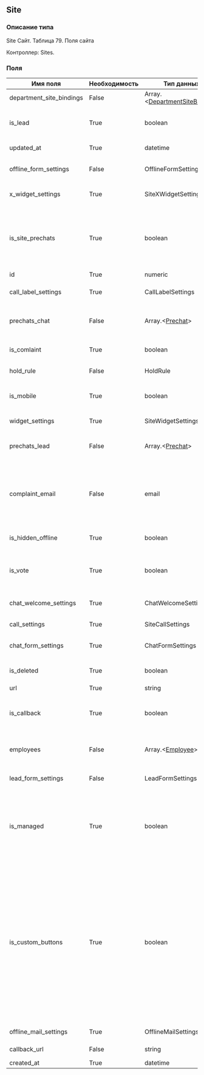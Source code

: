 
## Site

### Описание типа
Site
Сайт.
Таблица 79. Поля сайта

Контроллер: Sites.

### Поля

| Имя поля | Необходимость | Тип данных | Комментарий |
|---|---|---|---|
|department_site_bindings|False|Array.<[DepartmentSiteBinding](/docs/types/DepartmentSiteBinding.md)>|Список связей сайта с отделами.<br/>|
|is_lead|True|boolean|Включение/выключение функциональности генератора лидов.<br/>|
|updated_at|True|datetime|Дата последнего обновления.<br/>|
|offline_form_settings|False|OfflineFormSettings|Настройки офлайн формы.<br/>DEPRECATED!<br/>|
|x_widget_settings|True|SiteXWidgetSettings|Настройки продукта «X-widget».<br/>|
|is_site_prechats|True|boolean|Признак использования пречат-полей сайта.<br/>Если false, то будут использоваться пречаты из связей отделов с сайтом.<br/>|
|id|True|numeric|ID сайта.<br/>|
|call_label_settings|True|CallLabelSettings|Настройки ярлыка звонка.<br/>DEPRECATED!<br/>|
|prechats_chat|False|Array.<[Prechat](/docs/types/Prechat.md)>|Массив пречат-полей.<br/>Максимум 2 элемента.<br/>|
|is_comlaint|True|boolean|Включение/выключение жалоб.<br/>|
|hold_rule|False|HoldRule|Сценарий удержания.<br/>|
|is_mobile|True|boolean|Включение/выключение мобильного вида виджета.<br/>|
|widget_settings|True|SiteWidgetSettings|Настройки виджета.<br/>|
|prechats_lead|False|Array.<[Prechat](/docs/types/Prechat.md)>|Массив пречат-полей.<br/>Максимум 2 элемента.<br/>|
|complaint_email|False|email|Адрес электронной почты, на который будут отправляться нотификации о поступлении новой жалобы.<br/>|
|is_hidden_offline|True|boolean|Скрывать ярлык, если сотрудники офлайн.<br/>|
|is_vote|True|boolean|Включение/выключение функциональности оценки чата посетителем.<br/>|
|chat_welcome_settings|True|ChatWelcomeSettings|Настройки окна приветствия.<br/>DEPRECATED!<br/>|
|call_settings|True|SiteCallSettings|Звонковые настройки сайта.<br/>|
|chat_form_settings|True|ChatFormSettings|Настройки ярлыка и окна чата.<br/>DEPRECATED!<br/>|
|is_deleted|True|boolean|Признак удаленного объекта.<br/>|
|url|True|string|Адрес сайта.<br/>|
|is_callback|True|boolean|Включение/выключение функциональности «Перезвоните мне».<br/>|
|employees|False|Array.<[Employee](/docs/types/Employee.md)>|Список сотрудников, связанных с данным сайтом.<br/>|
|lead_form_settings|False|LeadFormSettings|Настройки формы генератора лидов.<br/>DEPRECATED!<br/>|
|is_managed|True|boolean|True, если сайт входит в число своих сайтов сотрудника, вызывающего метод.<br/>Это признак доступен только для чтения.<br/>|
|is_custom_buttons|True|boolean|Признак заказного дизайна кнопок.<br/>Если true, то изменение некоторых визуальных настроек кнопок чата и звонка может не иметь должного результата, поскольку соответствующий аспект внешнего вида переопределяются заказным дизайном.<br/>Это признак доступен только для чтения.<br/>|
|offline_mail_settings|True|OfflineMailSettings|Настройки офлайн почты.<br/>|
|callback_url|False|string|Настройка Callback URL.<br/>|
|created_at|True|datetime|Дата создания.<br/>|
